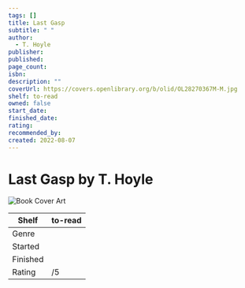 ```yaml
---
tags: []
title: Last Gasp
subtitle: " "
author:
  - T. Hoyle
publisher: 
published: 
page_count: 
isbn: 
description: ""
coverUrl: https://covers.openlibrary.org/b/olid/OL28270367M-M.jpg
shelf: to-read
owned: false
start_date: 
finished_date: 
rating: 
recommended_by: 
created: 2022-08-07
---
```


# Last Gasp by T. Hoyle

![Book Cover Art](https://covers.openlibrary.org/b/olid/OL28270367M-M.jpg)

| Shelf | to-read |
| --- | --- |
| Genre |  |
| Started |  |
| Finished |  |
| Rating | /5 |

